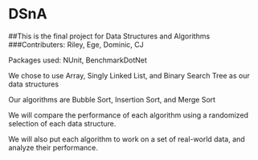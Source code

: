 # DSnA

##This is the final project for Data Structures and Algorithms
###Contributers: Riley, Ege, Dominic, CJ

Packages used: NUnit, BenchmarkDotNet

We chose to use Array, Singly Linked List, and Binary Search Tree as our data structures

Our algorithms are Bubble Sort, Insertion Sort, and Merge Sort

We will compare the performance of each algorithm using a randomized selection of each data structure.

We will also put each algorithm to work on a set of real-world data, and analyze their performance.
